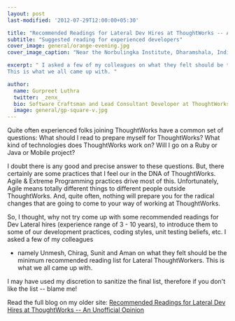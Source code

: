 ```yaml
---
layout: post
last-modified: '2012-07-29T12:00:00+05:30'

title: "Recommended Readings for Lateral Dev Hires at ThoughtWorks -- An Unofficial Opinion"
subtitle: "Suggested reading for experienced developers"
cover_image: general/orange-evening.jpg
cover_image_caption: "Near the Norbulingka Institute, Dharamshala, India"

excerpt: " I asked a few of my colleagues on what they felt should be the minimum recommended reading list for Lateral ThoughtWorkers.
This is what we all came up with. "

author:
  name: Gurpreet Luthra
  twitter: _zenx_
  bio: Software Craftsman and Lead Consultant Developer at ThoughtWorks
  image: general/gp-square-v.jpg
---
```


Quite often experienced folks joining ThoughtWorks have a common set of questions: What should I read to prepare
myself for ThoughtWorks? What kind of technologies does ThoughtWorks work on? Will I go on a Ruby or Java or Mobile project?

I doubt there is any good and precise answer to these questions. But, there certainly are some practices
that I feel our in the DNA of ThoughtWorks. Agile & Extreme Programming practices drive most of this.
Unfortunately, Agile means totally different things to different people outside ThoughtWorks. And, quite often,
nothing will prepare you for the radical changes that are going to come to your way of working at ThoughtWorks.

So, I thought, why not try come up with some recommended readings for Dev Lateral hires (experience range of 3 - 10 years),
to introduce them to some of our development practices, coding styles, unit testing beliefs, etc. I asked a few of my colleagues
- namely Unmesh, Chirag, Sunit and Aman on what they felt should be the minimum recommended reading list for Lateral ThoughtWorkers.
This is what we all came up with.

I may have used my discretion to sanitize the final list, therefore if you don't like the list -- blame me!

Read the full blog on my older site:
[Recommended Readings for Lateral Dev Hires at ThoughtWorks -- An Unofficial Opinion](http://techie-notebook.blogspot.in/2012/07/recommended-readings-for-lateral-dev.html)